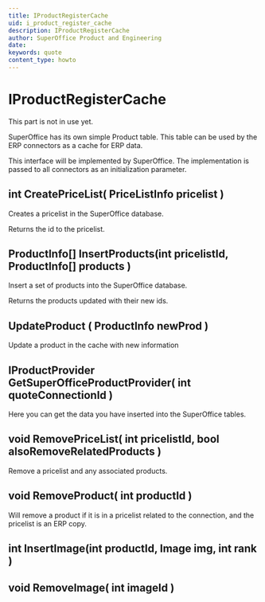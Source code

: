```yaml
---
title: IProductRegisterCache
uid: i_product_register_cache 
description: IProductRegisterCache
author: SuperOffice Product and Engineering
date:
keywords: quote
content_type: howto
---
```


# IProductRegisterCache

This part is not in use yet.

SuperOffice has its own simple Product table. This table can be used by the ERP connectors as a cache for ERP data.

This interface will be implemented by SuperOffice. The implementation is passed to all connectors as an initialization parameter.

## int CreatePriceList( PriceListInfo pricelist )

Creates a pricelist in the SuperOffice database.

Returns the id to the pricelist.

## ProductInfo[] InsertProducts(int pricelistId, ProductInfo[] products )

Insert a set of products into the SuperOffice database.

Returns the products updated with their new ids.

## UpdateProduct ( ProductInfo newProd )

Update a product in the cache with new information

## IProductProvider GetSuperOfficeProductProvider( int quoteConnectionId )

Here you can get the data you have inserted into the SuperOffice tables.

## void RemovePriceList( int pricelistId, bool alsoRemoveRelatedProducts )

Remove a pricelist and any associated products.

## void RemoveProduct( int productId )

Will remove a product if it is in a pricelist related to the connection, and the pricelist is an ERP copy.

## int InsertImage(int productId, Image img, int rank )

## void RemoveImage( int imageId )
